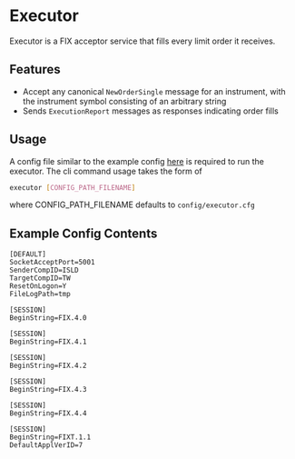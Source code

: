 # Executor
Executor is a FIX acceptor service that fills every limit order it receives.

## Features
* Accept any canonical `NewOrderSingle` message for an instrument, with the instrument symbol consisting of an arbitrary string
* Sends `ExecutionReport` messages as responses indicating order fills

## Usage
A config file similar to the example config [here](../../config/executor.cfg) is required to run the executor.
The cli command usage takes the form of

```sh
executor [CONFIG_PATH_FILENAME]
```
where CONFIG_PATH_FILENAME defaults to `config/executor.cfg`

## Example Config Contents
```
[DEFAULT]
SocketAcceptPort=5001
SenderCompID=ISLD
TargetCompID=TW
ResetOnLogon=Y
FileLogPath=tmp

[SESSION]
BeginString=FIX.4.0

[SESSION]
BeginString=FIX.4.1

[SESSION]
BeginString=FIX.4.2

[SESSION]
BeginString=FIX.4.3

[SESSION]
BeginString=FIX.4.4

[SESSION]
BeginString=FIXT.1.1
DefaultApplVerID=7
```